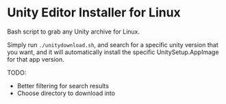 # Unity Editor Installer for Linux

Bash script to grab any Unity archive for Linux.

Simply run `./unitydownload.sh`, and search for a specific unity version that you want, and it will automatically install the specific UnitySetup.AppImage for that app version.

TODO:
- Better filtering for search results
- Choose directory to download into
